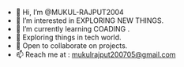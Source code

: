 - 👋 Hi, I’m @MUKUL-RAJPUT2004
- 👀 I’m interested in EXPLORING NEW THINGS.
- 🌱 I’m currently learning COADING .
- 🌱 Exploring things in tech world.
- 🌱 Open to collaborate on projects.
- 📫 Reach me at : mukulrajput200705@gmail.com

<!---
MUKUL-RAJPUT2004/MUKUL-RAJPUT2004 is a ✨ special ✨ repository because its `README.md` (this file) appears on your GitHub profile.
You can click the Preview link to take a look at your changes.
--->
